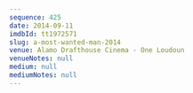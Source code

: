 ```yaml
---
sequence: 425
date: 2014-09-11
imdbId: tt1972571
slug: a-most-wanted-man-2014
venue: Alamo Drafthouse Cinema - One Loudoun
venueNotes: null
medium: null
mediumNotes: null
---
```

